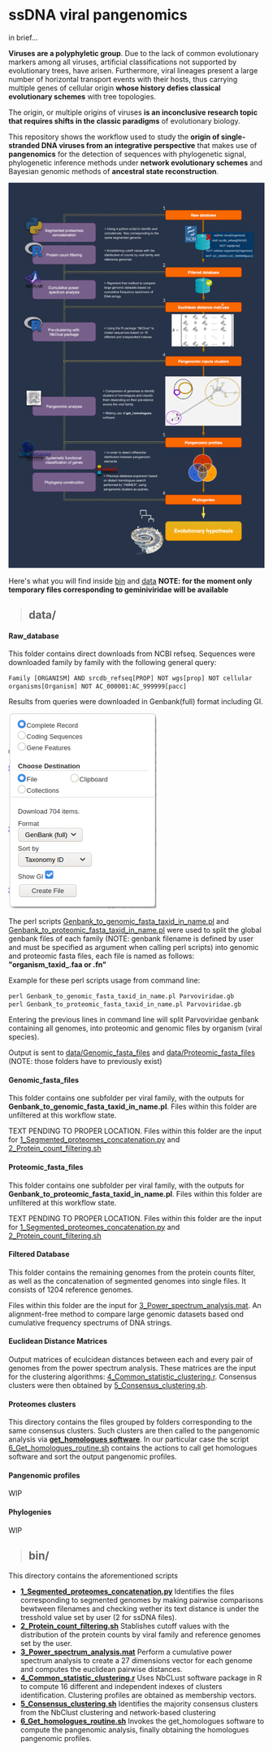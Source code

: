 # **ssDNA viral pangenomics**

in brief...

**Viruses are a polyphyletic group**. Due to the lack of common evolutionary markers among all viruses, artificial classifications not supported by evolutionary trees, have arisen. Furthermore, viral lineages present a large number of horizontal transport events with their hosts, thus carrying multiple genes of cellular origin **whose history defies classical evolutionary schemes** with tree topologies.

The origin, or multiple origins of viruses **is an inconclusive research topic that requires shifts in the classic paradigms** of evolutionary biology.

This repository shows the workflow used to study the **origin of single-stranded DNA viruses from an integrative perspective** that makes use of **pangenomics** for the detection of sequences with phylogenetic signal, phylogenetic inference methods under **network evolutionary schemes** and Bayesian genomic methods of **ancestral state reconstruction**.

![](ssDNA_workflow.png)



Here's what you will find inside [bin](bin/) and [data](data/)
**NOTE: for the moment only temporary files corresponding to geminiviridae will be available**



>## **data/**



#### **Raw_database**

This folder contains direct downloads from NCBI refseq. Sequences were downloaded family by family with the following general query:

``` 
Family [ORGANISM] AND srcdb_refseq[PROP] NOT wgs[prop] NOT cellular organisms[Organism] NOT AC_000001:AC_999999[pacc]
```

Results from queries were downloaded in Genbank(full) format including GI. 

![](query_download_parameters.png)

The perl scripts [Genbank_to_genomic_fasta_taxid_in_name.pl](bin/Genbank_to_genomic_fasta_taxid_in_name.pl) and [Genbank_to_proteomic_fasta_taxid_in_name.pl](bin/Genbank_to_proteomic_fasta_taxid_in_name.pl) were used to split the global genbank files of each family (NOTE: genbank filename is defined by user and must be specified as argument when calling perl scripts) into genomic and proteomic fasta files, each file is named as follows: **"organism_taxid_.faa or .fn"**

Example for these perl scripts usage from command line:

``` 
perl Genbank_to_genomic_fasta_taxid_in_name.pl Parvoviridae.gb
perl Genbank_to_proteomic_fasta_taxid_in_name.pl Parvoviridae.gb
```
Entering the previous lines in command line will split Parvoviridae genbank containing all genomes, into proteomic and genomic files by organism (viral species). 

Output is sent to [data/Genomic\_fasta\_files](data/Genomic_fasta_files) and [data/Proteomic\_fasta\_files](data/Proteomic_fasta_files) (NOTE: those folders have to previously exist)


#### **Genomic_fasta_files**

This folder contains one subfolder per viral family, with the outputs for **Genbank_to_genomic_fasta_taxid_in_name.pl**. Files within this folder are unfiltered at this workflow state.

TEXT PENDING TO PROPER LOCATION. Files within this folder are the input for [1_Segmented_proteomes_concatenation.py](bin/1_Segmented_proteomes_concatenation.py) and [2_Protein_count_filtering.sh](bin/2_Protein_count_filtering.sh)

#### **Proteomic_fasta_files**

This folder contains one subfolder per viral family, with the outputs for **Genbank_to_proteomic_fasta_taxid_in_name.pl**. Files within this folder are unfiltered at this workflow state.

TEXT PENDING TO PROPER LOCATION. Files within this folder are the input for [1_Segmented_proteomes_concatenation.py](bin/1_Segmented_proteomes_concatenation.py) and [2_Protein_count_filtering.sh](bin/2_Protein_count_filtering.sh)

#### **Filtered Database**

This folder contains the remaining genomes from the protein counts filter, as well as the concatenation of segmented genomes into single files. It consists of 1204 reference genomes. 

Files within this folder are the input for [3_Power_spectrum_analysis.mat](bin/3_Power_spectrum_analysis.mat). An alignment-free method to compare large genomic datasets based ond cumulative frequency spectrums of DNA strings.


#### **Euclidean Distance Matrices**

Output matrices of eculcidean distances between each and every pair of genomes from the power spectrum analysis. These matrices are the input for the clustering algorithms: [4_Common_statistic_clustering.r](bin/4_Common_statistic_clustering.r). Consensus clusters were then obtained by [5_Consensus_clustering.sh](bin/5_Consensus_clustering.sh).


#### **Proteomes clusters**

This directory contains the files grouped by folders corresponding to the same consensus clusters. Such clusters are then called to the pangenomic analysis via **[get_homologues software](https://github.com/eead-csic-compbio/get_homologues)**. In our particular case the script [6_Get_homologues_routine.sh](bin/6_Get_homologues_routine) contains the actions to call get homologues software and sort the output pangenomic profiles.


#### **Pangenomic profiles**

WIP


#### **Phylogenies**

WIP



>## **bin/**

This directory contains the aforementioned scripts

  * **[1_Segmented_proteomes_concatenation.py](bin/1_Segmented_proteomes_concatenation.py)** Identifies the files corresponding to segmented genomes by making pairwise comparisons bewtween filenames and checking wether its text distance is under the tresshold value set by user (2 for ssDNA files).
  * **[2_Protein_count_filtering.sh](bin/2_Protein_count_filtering.sh)** Stablishes cutoff values with the distribution of the protein counts by viral family and reference genomes set by the user. 
  * **[3_Power_spectrum_analysis.mat](bin/3_Power_spectrum_analysis.mat)** Perform a cumulative power spectrum analysis to create a 27 dimensions vector for each genome and computes the euclidean pairwise distances.
  * **[4_Common_statistic_clustering.r](bin/4_Common_statistic_clustering.r)** Uses NbCLust software package in R to compute 16 different and independent indexes of clusters identification. Clustering profiles are obtained as membership vectors.
  * **[5_Consensus_clustering.sh](bin/5_Consensus_clustering.sh)** Identifies the majority consensus clusters from the NbClust clustering and network-based clustering
  * **[6_Get_homologues_routine.sh](bin/6_Get_homologues_routine)** Invokes the get_homologues software to compute the pangenomic analysis, finally obtaining the homologues pangenomic profiles.



